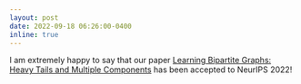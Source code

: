 ```yaml
---
layout: post
date: 2022-09-18 06:26:00-0400
inline: true
---
```


I am extremely happy to say that our paper
[Learning Bipartite Graphs: Heavy Tails and Multiple Components](https://github.com/mirca/bipartite) has been accepted to NeurIPS 2022!
